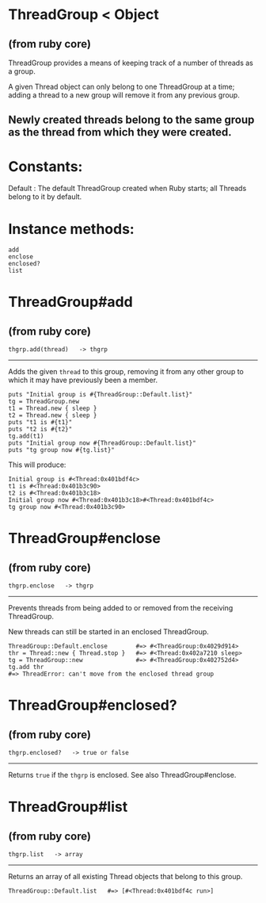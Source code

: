 # ThreadGroup < Object

(from ruby core)
---
ThreadGroup provides a means of keeping track of a number of threads as a
group.

A given Thread object can only belong to one ThreadGroup at a time; adding a
thread to a new group will remove it from any previous group.

Newly created threads belong to the same group as the thread from which they
were created.
---
# Constants:

Default
:   The default ThreadGroup created when Ruby starts; all Threads belong to it
    by default.


# Instance methods:

    add
    enclose
    enclosed?
    list

# ThreadGroup#add

(from ruby core)
---
    thgrp.add(thread)   -> thgrp

---

Adds the given `thread` to this group, removing it from any other group to
which it may have previously been a member.

    puts "Initial group is #{ThreadGroup::Default.list}"
    tg = ThreadGroup.new
    t1 = Thread.new { sleep }
    t2 = Thread.new { sleep }
    puts "t1 is #{t1}"
    puts "t2 is #{t2}"
    tg.add(t1)
    puts "Initial group now #{ThreadGroup::Default.list}"
    puts "tg group now #{tg.list}"

This will produce:

    Initial group is #<Thread:0x401bdf4c>
    t1 is #<Thread:0x401b3c90>
    t2 is #<Thread:0x401b3c18>
    Initial group now #<Thread:0x401b3c18>#<Thread:0x401bdf4c>
    tg group now #<Thread:0x401b3c90>


# ThreadGroup#enclose

(from ruby core)
---
    thgrp.enclose   -> thgrp

---

Prevents threads from being added to or removed from the receiving
ThreadGroup.

New threads can still be started in an enclosed ThreadGroup.

    ThreadGroup::Default.enclose        #=> #<ThreadGroup:0x4029d914>
    thr = Thread::new { Thread.stop }   #=> #<Thread:0x402a7210 sleep>
    tg = ThreadGroup::new               #=> #<ThreadGroup:0x402752d4>
    tg.add thr
    #=> ThreadError: can't move from the enclosed thread group


# ThreadGroup#enclosed?

(from ruby core)
---
    thgrp.enclosed?   -> true or false

---

Returns `true` if the `thgrp` is enclosed. See also ThreadGroup#enclose.


# ThreadGroup#list

(from ruby core)
---
    thgrp.list   -> array

---

Returns an array of all existing Thread objects that belong to this group.

    ThreadGroup::Default.list   #=> [#<Thread:0x401bdf4c run>]


